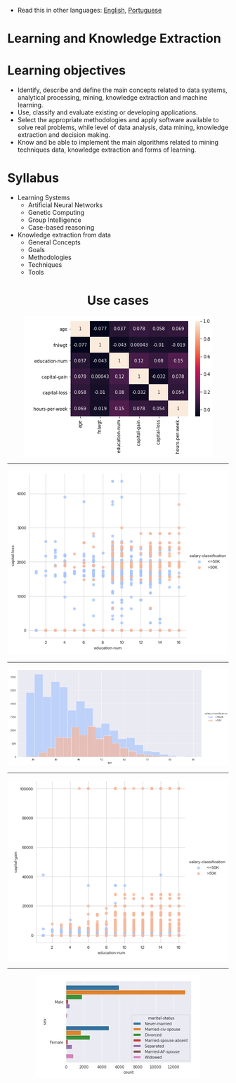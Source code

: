 * Read this in other languages: [English](README.md), [Portuguese](README.pt.md)

# Learning and Knowledge Extraction
# Learning objectives

- Identify, describe and define the main concepts related to data systems,
analytical processing, mining, knowledge extraction and machine learning.
- Use, classify and evaluate existing or developing applications.
- Select the appropriate methodologies and apply software available to solve real problems, while
level of data analysis, data mining, knowledge extraction and decision making.
- Know and be able to implement the main algorithms related to mining techniques
data, knowledge extraction and forms of learning.

# Syllabus

* Learning Systems
  - Artificial Neural Networks
  - Genetic Computing
  - Group Intelligence
  - Case-based reasoning
* Knowledge extraction from data
  - General Concepts
  - Goals
  - Methodologies
  - Techniques
  - Tools

<div align="center">
  <h1>Use cases</h1>
  <img src="project/assets/graphs1.png" alt="Graph 1">
  <hr>
  <img src="project/assets/graphs2.png" alt="Graph 2">
  <hr>
  <img src="project/assets/graphs3.png" alt="Graph 3">
  <hr>
  <img src="project/assets/graphs4.png" alt="Graph 4">
  <hr>
  <img src="project/assets/graphs5.jpg" alt="Graph 5">
</div>